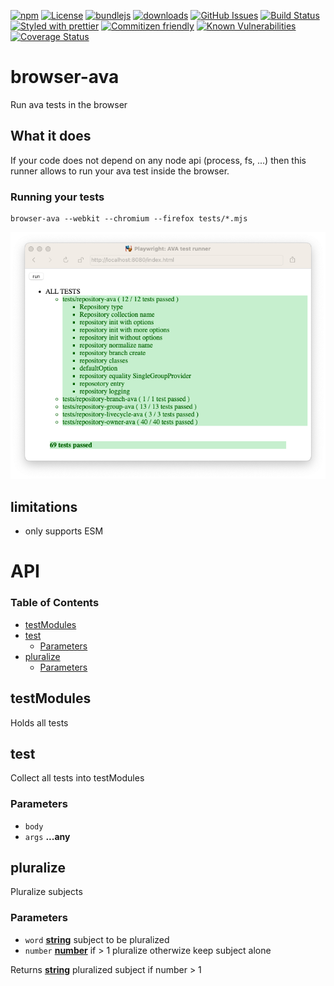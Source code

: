 [![npm](https://img.shields.io/npm/v/browser-ava.svg)](https://www.npmjs.com/package/browser-ava)
[![License](https://img.shields.io/badge/License-0BSD-blue.svg)](https://spdx.org/licenses/0BSD.html)
[![bundlejs](https://deno.bundlejs.com/?q=browser-ava\&badge=detailed)](https://bundlejs.com/?q=browser-ava)
[![downloads](http://img.shields.io/npm/dm/browser-ava.svg?style=flat-square)](https://npmjs.org/package/browser-ava)
[![GitHub Issues](https://img.shields.io/github/issues/arlac77/browser-ava.svg?style=flat-square)](https://github.com/arlac77/browser-ava/issues)
[![Build Status](https://img.shields.io/endpoint.svg?url=https%3A%2F%2Factions-badge.atrox.dev%2Farlac77%2Fbrowser-ava%2Fbadge\&style=flat)](https://actions-badge.atrox.dev/arlac77/browser-ava/goto)
[![Styled with prettier](https://img.shields.io/badge/styled_with-prettier-ff69b4.svg)](https://github.com/prettier/prettier)
[![Commitizen friendly](https://img.shields.io/badge/commitizen-friendly-brightgreen.svg)](http://commitizen.github.io/cz-cli/)
[![Known Vulnerabilities](https://snyk.io/test/github/arlac77/browser-ava/badge.svg)](https://snyk.io/test/github/arlac77/browser-ava)
[![Coverage Status](https://coveralls.io/repos/arlac77/browser-ava/badge.svg)](https://coveralls.io/github/arlac77/browser-ava)

# browser-ava

Run ava tests in the browser

## What it does

If your code does not depend on any node api (process, fs, ...) then this runner allows to run your ava test inside the browser.

### Running your tests

```console
browser-ava --webkit --chromium --firefox tests/*.mjs
```

![Scrrenshot](docs/screenshot.png)

## limitations

*   only supports ESM

# API

<!-- Generated by documentation.js. Update this documentation by updating the source code. -->

### Table of Contents

*   [testModules](#testmodules)
*   [test](#test)
    *   [Parameters](#parameters)
*   [pluralize](#pluralize)
    *   [Parameters](#parameters-1)

## testModules

Holds all tests

## test

Collect all tests into testModules

### Parameters

*   `body` &#x20;
*   `args` **...any**&#x20;

## pluralize

Pluralize subjects

### Parameters

*   `word` **[string](https://developer.mozilla.org/docs/Web/JavaScript/Reference/Global_Objects/String)** subject to be pluralized
*   `number` **[number](https://developer.mozilla.org/docs/Web/JavaScript/Reference/Global_Objects/Number)** if > 1 pluralize otherwize keep subject alone

Returns **[string](https://developer.mozilla.org/docs/Web/JavaScript/Reference/Global_Objects/String)** pluralized subject if number > 1
